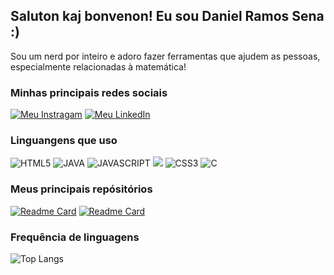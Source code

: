 ## Saluton kaj bonvenon! Eu sou Daniel Ramos Sena :)


Sou um nerd por inteiro e adoro fazer ferramentas que ajudem as pessoas, especialmente relacionadas à matemática!


### Minhas principais redes sociais
[![Meu Instragam](https://img.shields.io/badge/Instagram-E4405F?style=for-the-badge&logo=instagram&logoColor=white)](https://www.instagram.com/odanielrsena/)
[![Meu LinkedIn](https://img.shields.io/badge/LinkedIn-0077B5?style=for-the-badge&logo=linkedin&logoColor=white)](https://www.linkedin.com/in/daniel-ramos-sena-84226724a/)


### Linguangens que uso
<div>
	<img src="https://img.shields.io/badge/HTML5-E34F26?style=for-the-badge&logo=html5&logoColor=white" alt="HTML5">
	<img src="https://img.shields.io/badge/Java-ED8B00?style=for-the-badge&logo=openjdk&logoColor=white" alt="JAVA">
	<img src="https://img.shields.io/badge/JavaScript-F7DF1E?style=for-the-badge&logo=javascript&logoColor=white" alt="JAVASCRIPT">
	<img src="https://img.shields.io/badge/Kotlin-0095D5?&style=for-the-badge&logo=kotlin&logoColor=white">
	<img src="https://img.shields.io/badge/CSS3-1572B6?style=for-the-badge&logo=css3&logoColor=white" alt="CSS3">
	<img src="https://img.shields.io/badge/C-00599C?style=for-the-badge&logo=c&logoColor=white)https://img.shields.io/badge/C-00599C?style=for-the-badge&logo=c&logoColor=white" alt="C"> 
 	
</div>


### Meus principais repósitórios

[![Readme Card](https://github-readme-stats.vercel.app/api/pin/?username=DanielRSena&repo=Eventos-Bootcamp&theme=dark)](https://github.com/DanielRSena/Projetos-da-faculdade)
[![Readme Card](https://github-readme-stats.vercel.app/api/pin/?username=DanielRSena&repo=AjudaMath&theme=dark)](https://github.com/DanielRSena/AjudaMath)


### Frequência de linguagens

![Top Langs](https://github-readme-stats.vercel.app/api/top-langs/?username=DanielRSena&layout=pie&theme=dark)
